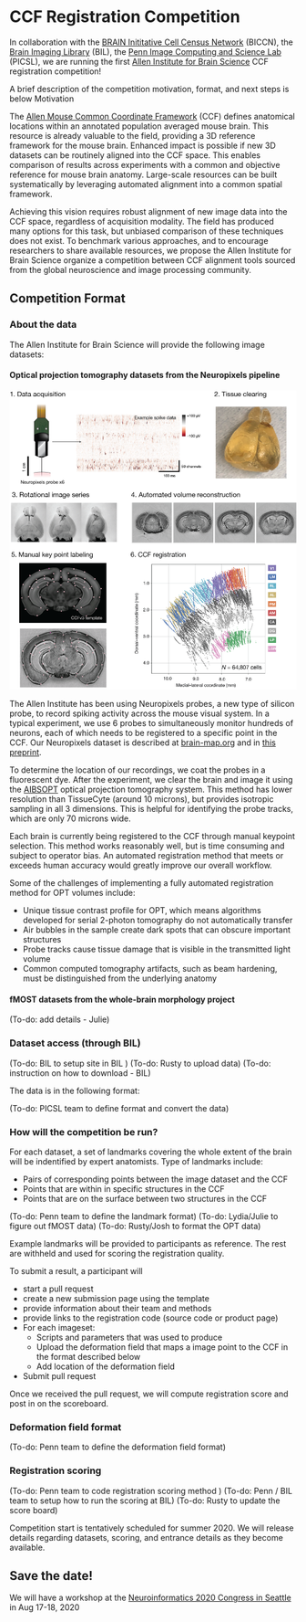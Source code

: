 # CCF Registration Competition

In collaboration with the [BRAIN Inititative Cell Census Network](biccn.org) (BICCN), 
the [Brain Imaging Library](https://www.brainimagelibrary.org/) (BIL), 
the [Penn Image Computing and Science Lab](http://picsl.upenn.edu/) (PICSL), 
we are running the first [Allen Institute for Brain Science](https://portal.brain-map.org/) 
CCF registration competition! 


A brief description of the competition motivation, format, and next steps is below
Motivation

The [Allen Mouse Common Coordinate Framework](https://community.brain-map.org/t/allen-mouse-ccf-accessing-and-using-related-data-and-tools/359) (CCF) defines anatomical locations within an annotated population averaged mouse brain. This resource is already valuable to the field, providing a 3D reference framework for the mouse brain. Enhanced impact is possible if new 3D datasets can be routinely aligned into the CCF space. This enables comparison of results across experiments with a common and objective reference for mouse brain anatomy. Large-scale resources can be built systematically by leveraging automated alignment into a common spatial framework.

Achieving this vision requires robust alignment of new image data into the CCF space, regardless of acquisition modality. The field has produced many options for this task, but unbiased comparison of these techniques does not exist. To benchmark various approaches, and to encourage researchers to share available resources, we propose the Allen Institute for Brain Science organize a competition between CCF alignment tools sourced from the global neuroscience and image processing community.

## Competition Format

### About the data

The Allen Institute for Brain Science will provide the following image datasets:

#### Optical projection tomography datasets from the Neuropixels pipeline

![OPT pipeline overview](images/opt_pipeline_overview.png)

The Allen Institute has been using Neuropixels probes, a new type of silicon probe, to record spiking activity across the mouse visual system. In a typical experiment, we use 6 probes to simultaneously monitor hundreds of neurons, each of which needs to be registered to a specific point in the CCF. Our Neuropixels dataset is described at [brain-map.org](https://portal.brain-map.org/explore/circuits/visual-coding-neuropixels) and in [this preprint](https://www.biorxiv.org/content/10.1101/805010v1). 

To determine the location of our recordings, we coat the probes in a fluorescent dye. After the experiment, we clear the brain and image it using the [AIBSOPT](https://github.com/alleninstitute/aibsopt) optical projection tomography system. This method has lower resolution than TissueCyte (around 10 microns), but provides isotropic sampling in all 3 dimensions. This is helpful for identifying the probe tracks, which are only 70 microns wide.

Each brain is currently being registered to the CCF through manual keypoint selection. This method works reasonably well, but is time consuming and subject to operator bias. An automated registration method that meets or exceeds human accuracy would greatly improve our overall workflow.

Some of the challenges of implementing a fully automated registration method for OPT volumes include:
* Unique tissue contrast profile for OPT, which means algorithms developed for serial 2-photon tomography do not automatically transfer
* Air bubbles in the sample create dark spots that can obscure important structures
* Probe tracks cause tissue damage that is visible in the transmitted light volume
* Common computed tomography artifacts, such as beam hardening, must be distinguished from the underlying anatomy

#### fMOST datasets from the whole-brain morphology project

(To-do: add details - Julie)

### Dataset access (through BIL)

(To-do: BIL to setup site in BIL )
(To-do: Rusty to upload data)
(To-do: instruction on how to download - BIL)

The data is in the following format:

(To-do: PICSL team to define format and convert the data)


### How will the competition be run?

For each  dataset, a set of landmarks covering the whole extent of the brain will be indentified by expert anatomists. Type of landmarks include:
* Pairs of corresponding points between the image dataset and the CCF
* Points that are within in specific structures in the CCF
* Points that are on the surface between two structures in the CCF

(To-do: Penn team to define the landmark format)
(To-do: Lydia/Julie to figure out fMOST data)
(To-do: Rusty/Josh to format the OPT data)

Example landmarks will be provided to participants as reference. The rest are withheld and used for scoring the registration quality.

To submit a result, a participant will
- start a pull request
- create a new submission page using the template
- provide information about their team and methods
- provide links to the registration code (source code or product page)
- For each imageset:
    - Scripts and parameters that was used to produce
    - Upload the deformation field that maps a image point to the CCF in the format described below
    - Add location of the deformation field
- Submit pull request

Once we received the pull request, we will compute registration score and post in on the scoreboard.

### Deformation field format

(To-do: Penn team to define the deformation field format)

### Registration scoring

(To-do: Penn team to code registration scoring method )
(To-do: Penn / BIL team to setup how to run the scoring at BIL) 
(To-do: Rusty to update the score board)

Competition start is tentatively scheduled for summer 2020. We will release details regarding datasets, scoring, and entrance details as they become available.

## Save the date!

We will have a workshop at the [Neuroinformatics 2020 Congress in Seattle](https://neuroinformatics.incf.org/) in Aug 17-18, 2020 

